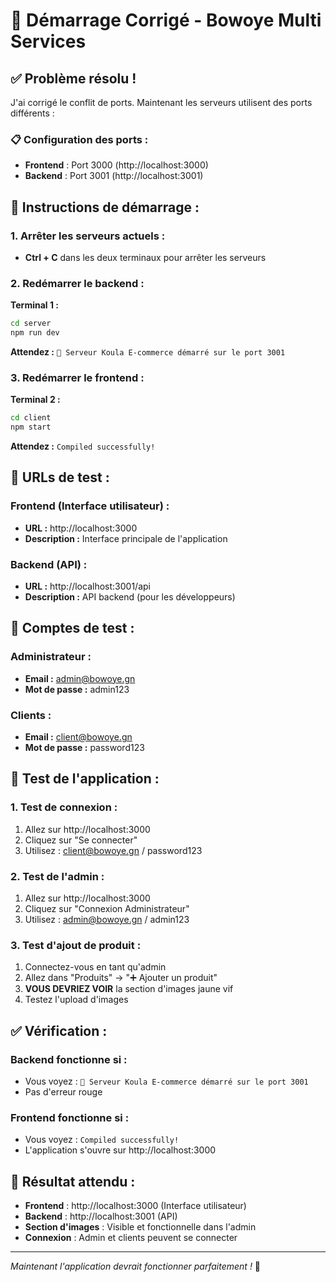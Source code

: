 # 🚀 Démarrage Corrigé - Bowoye Multi Services

## ✅ **Problème résolu !**

J'ai corrigé le conflit de ports. Maintenant les serveurs utilisent des ports différents :

### **📋 Configuration des ports :**
- **Frontend** : Port 3000 (http://localhost:3000)
- **Backend** : Port 3001 (http://localhost:3001)

## 🧪 **Instructions de démarrage :**

### **1. Arrêter les serveurs actuels :**
- **Ctrl + C** dans les deux terminaux pour arrêter les serveurs

### **2. Redémarrer le backend :**
**Terminal 1 :**
```bash
cd server
npm run dev
```
**Attendez :** `🚀 Serveur Koula E-commerce démarré sur le port 3001`

### **3. Redémarrer le frontend :**
**Terminal 2 :**
```bash
cd client
npm start
```
**Attendez :** `Compiled successfully!`

## 🎯 **URLs de test :**

### **Frontend (Interface utilisateur) :**
- **URL :** http://localhost:3000
- **Description :** Interface principale de l'application

### **Backend (API) :**
- **URL :** http://localhost:3001/api
- **Description :** API backend (pour les développeurs)

## 👥 **Comptes de test :**

### **Administrateur :**
- **Email :** admin@bowoye.gn
- **Mot de passe :** admin123

### **Clients :**
- **Email :** client@bowoye.gn
- **Mot de passe :** password123

## 🧪 **Test de l'application :**

### **1. Test de connexion :**
1. Allez sur http://localhost:3000
2. Cliquez sur "Se connecter"
3. Utilisez : client@bowoye.gn / password123

### **2. Test de l'admin :**
1. Allez sur http://localhost:3000
2. Cliquez sur "Connexion Administrateur"
3. Utilisez : admin@bowoye.gn / admin123

### **3. Test d'ajout de produit :**
1. Connectez-vous en tant qu'admin
2. Allez dans "Produits" → "➕ Ajouter un produit"
3. **VOUS DEVRIEZ VOIR** la section d'images jaune vif
4. Testez l'upload d'images

## ✅ **Vérification :**

### **Backend fonctionne si :**
- Vous voyez : `🚀 Serveur Koula E-commerce démarré sur le port 3001`
- Pas d'erreur rouge

### **Frontend fonctionne si :**
- Vous voyez : `Compiled successfully!`
- L'application s'ouvre sur http://localhost:3000

## 🎉 **Résultat attendu :**

- **Frontend** : http://localhost:3000 (Interface utilisateur)
- **Backend** : http://localhost:3001 (API)
- **Section d'images** : Visible et fonctionnelle dans l'admin
- **Connexion** : Admin et clients peuvent se connecter

---
*Maintenant l'application devrait fonctionner parfaitement !* 🚀
